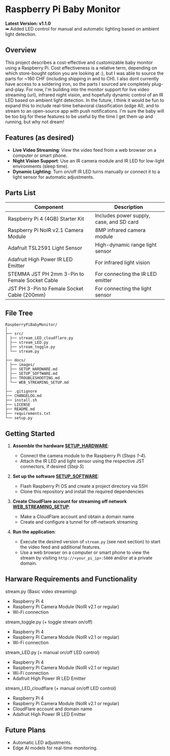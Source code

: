 # Raspberry Pi Baby Monitor

**Latest Version: v1.1.0**  
➡ Added LED control for manual and automatic lighting based on ambient light detection.

## Overview
This project describes a cost-effective and customizable baby monitor using a Raspberry Pi. Cost effectiveness is a relative term, depending on which store-bought option you are looking at :), but I was able to source the parts for ~160 CHF (including shipping in and to CH). I also dont currently have access to a soldering iron, so the parts I sourced are completely plug-and-play. For now, I'm building into the monitor support for live video streaming (url), infrared night vision, and hopefully dynamic control of an IR LED based on ambient light detection. In the future, I think it would be fun to expand this to include real-time behavioral classification (edge AI), and to stream to an open-source app with push notifications. I'm sure the baby will be too big for these features to be useful by the time I get them up and running, but why not dream!

## Features (as desired)
- **Live Video Streaming**: View the video feed from a web browser on a computer or smart phone.
- **Night Vision Support**: Use an IR camera module and IR LED for low-light environments (sleep time).
- **Dynamic Lighting**: Turn on/off IR LED turns manually or connect it to a light sensor for automatic adjustments.

## Parts List
| Component                                            | Description
|----------------------------------------------- |-----------------------------------------------------------------------------------|
| Raspberry Pi 4 (4GB) Starter Kit                     | Includes power supply, case, and SD card                 
| Raspberry Pi NoIR v2.1 Camera Module                 | 8MP infrared camera module                              
| Adafruit TSL2591 Light Sensor                        | High-dynamic range light sensor                          
| Adafruit High Power IR LED Emitter                   | For infrared light vision                                
| STEMMA JST PH 2mm 3-Pin to Female Socket Cable       | For connecting the IR LED emitter                        
| JST PH 3-Pin to Female Socket Cable (200mm)          | For connecting the light sensor                          

## File Tree
```
RaspberryPiBabyMonitor/
│
├── src/
│ ├── stream_LED_cloudflare.py
│ ├── stream_LED.py
│ ├── stream_toggle.py
│ └── stream.py
│
├── docs/
│ ├── images/
│ ├── SETUP_HARDWARE.md
│ ├── SETUP_SOFTWARE.md
│ ├── TROUBLESHOOTING.md
│ └── WEB_STREAMING_SETUP.md
│
├── .gitignore
├── CHANGELOG.md
├── install.sh
├── LICENSE
├── README.md
├── requirements.txt
└── setup.py
```

## Getting Started
1. **Assemble the hardware [SETUP_HARDWARE](docs/SETUP_HARDWARE.md#step-1-flashing-the-sd-card-with-raspberry-pi-os)**:
   - Connect the camera module to the Raspberry Pi (_Steps 1-4_).
   - Attach the IR LED and light sensor using the respective JST connectors, if desired (_Step 5_)
   
2. **Set up the software [SETUP_SOFTWARE](docs/SETUP_SOFTWARE.md#step-1-flashing-the-sd-card-with-raspberry-pi-os)**:
   - Flash Raspberry Pi OS and create a project directory via SSH
   - Clone this repository and install the required dependencies

3. **Create CloudFlare account for streaming off network [WEB_STREAMING_SETUP](docs/WEB_STREAMING_SETUP.md)**:
   - Make a CloudFlare account and obtain a domain name
   - Create and configure a tunnel for off-network streaming

4. **Run the application**:
   - Execute the desired version of `stream.py` (see next section) to start the video feed and additional features.
   - Use a web browser on a computer or smart phone to view the stream by visiting `http://<your_pi_ip>:5000` and/or at a private domain.


## Harware Requirements and Functionality
   stream.py (Basic video streaming)
   - Raspberry Pi 4
   - Raspberry Pi Camera Module (NoIR v2.1 or regular)
   - Wi-Fi connection

   stream_toggle.py (+ toggle stream on/off)
   - Raspberry Pi 4
   - Raspberry Pi Camera Module (NoIR v2.1 or regular)
   - Wi-Fi connection

   stream_LED.py (+ manual on/off LED control)
   - Raspberry Pi 4
   - Raspberry Pi Camera Module (NoIR v2.1 or regular)
   - Wi-Fi connection
   - Adafruit High Power IR LED Emitter

   stream_LED_cloudflare (+ manual on/off LED control)
   - Raspberry Pi 4
   - Raspberry Pi Camera Module (NoIR v2.1 or regular)
   - CloudFlare account and domain name
   - Adafruit High Power IR LED Emitter

## Future Plans
- Automatic LED adjustments.
- Edge AI models for real-time monitoring.
